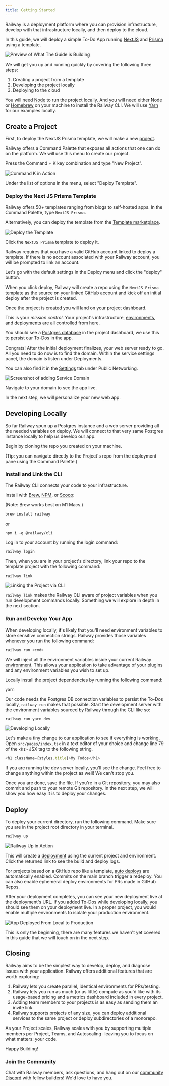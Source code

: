 ```yaml
---
title: Getting Started
---
```


Railway is a deployment platform where you can provision infrastructure,
develop with that infrastructure locally, and then deploy to the cloud.

In this guide, we will deploy a simple To-Do App running [NextJS](https://nextjs.org/docs/getting-started) and [Prisma](https://www.prisma.io/docs/) using a template.

<Image src="/images/getting-started/1-railway-getting-started.gif"
alt="Preview of What The Guide is Building"
layout="intrinsic"
width={800} height={455} quality={100} />

We will get you up and running quickly by covering the following three steps:

1. Creating a project from a template
2. Developing the project locally
3. Deploying to the cloud

You will need [Node](https://nodejs.org/en/download/) to run the project locally. And you will need either Node or [Homebrew](https://brew.sh/) on your machine to install the Railway CLI. We will use [Yarn](https://yarnpkg.com/) for our examples locally.

## Create a Project

First, to deploy the NextJS Prisma template, we will make a new [project](develop/projects).

Railway offers a Command Palette that exposes all actions that one can do on the platform. We will use this menu to create our project.

Press the Command + K key combination and type "New Project".

<Image src="/images/getting-started/2-railway-getting-started-create-a-project.gif"
alt="Command K in Action"
layout="intrinsic"
width={800} height={455} quality={80} />

Under the list of options in the menu, select "Deploy Template".

### Deploy the Next JS Prisma Template

Railway offers 50+ templates ranging from blogs to self-hosted apps. In the Command Palette, type `NextJS Prisma`.

Alternatively, you can deploy the template from the [Template marketplace](https://railway.app/templates).

<Image src="/images/getting-started/3-railway-getting-started-deploy-template.gif"
alt="Deploy the Template"
layout="intrinsic"
width={800} height={448} quality={80} />

Click the `NextJS Prisma` template to deploy it.

Railway requires that you have a valid GitHub account linked to deploy a template. If there is no account associated with your Railway account, you will be prompted to link an account.

Let's go with the default settings in the Deploy menu and click the "deploy" button.

When you click deploy, Railway will create a repo using the `NextJS Prisma` template as the source on your linked GitHub account and kick off an initial deploy after the project is created.

Once the project is created you will land on your project dashboard.

This is your _mission control_. Your project's infrastructure, [environments](develop/environments), and [deployments](deploy/deployments) are all
controlled from here.

You should see a [Postgres database](databases/postgresql) in the project dashboard, we use this to persist our To-Dos in the app.

Congrats! After the initial deployment finalizes, your web server ready to go. All you need to do now is to find the domain.  Within the service settings panel, the domain is listen under Deployments.  

You can also find it in the [Settings](deploy/exposing-your-app) tab under Public Networking.

<Image
src="/images/getting-started/4-railway-getting-started-domain-link.png"
alt="Screenshot of adding Service Domain"
layout="responsive"
width={800} height={287} quality={80} />

Navigate to your domain to see the app live.

In the next step, we will personalize your new web app.

## Developing Locally

So far Railway spun up a Postgres instance and a web server providing all the needed variables on deploy. We will connect to that very same Postgres instance locally to help us develop our app.

Begin by cloning the repo you created on your machine.

(Tip: you can navigate directly to the Project's repo from the deployment pane using the Command Palette.)

### Install and Link the CLI

The Railway CLI connects your code to your infrastructure.

Install with [Brew](https://brew.sh), [NPM](https://www.npmjs.com/package/@railway/cli), or [Scoop](develop/cli#install):

(Note: Brew works best on M1 Macs.)

```bash
brew install railway
```
or
```
npm i -g @railway/cli
```

Log in to your account by running the login command:
```bash
railway login
```

Then, when you are in your project's directory, link your repo to the template project with the following command:
```bash
railway link
```

<Image src="/images/getting-started/5-railway-getting-started-link-cli.gif"
alt="Linking the Project via CLI"
layout="intrinsic"
width={800} height={303} quality={80} />

`railway link` makes the Railway CLI aware of project variables when you run development commands locally. Something we will explore in depth in the next section.

### Run and Develop Your App

When developing locally, it's likely that you'll need environment variables to store sensitive connection strings. Railway provides those variables whenever you run the following command:
```bash
railway run <cmd>
```

We will inject all the environment variables inside your current Railway
[environment](develop/environments). This allows your application to take advantage of your plugins and any environment variables you wish to set up.

Locally install the project dependencies by running the following command:
```bash
yarn
```

Our code needs the Postgres DB connection variables to persist the To-Dos locally, `railway run` makes that possible.
Start the development server with the environment variables sourced by Railway through the CLI like so:
```bash
railway run yarn dev
```

<Image src="/images/getting-started/6-railway-getting-started-run-locally.gif"
alt="Developing Locally"
layout="intrinsic"
width={800} height={483} quality={100} />

Let's make a tiny change to our application to see if everything is working.
Open `src/pages/index.tsx` in a text editor of your choice and change line 79 of the `<h1>` JSX tag to the following string.

```javascript
<h1 className={styles.title}>My Todos</h1>
```

If you are running the dev server locally, you'll see the change. Feel free to change anything within the project as well! We can't stop you.

Once you are done, save the file. If you're in a Git repository, you may also commit and push to your remote Git repository. In the next step, we will show you how easy it is to deploy your changes.

## Deploy

To deploy your current directory, run the following command. Make sure you are in the project root directory in your terminal.

```bash
railway up
```

<Image src="/images/getting-started/7-railway-getting-started-build-deploy.gif"
alt="Railway Up in Action"
layout="intrinsic"
width={800} height={486} quality={100} />

This will create a [deployment](deploy/railway-up) using the current project and
environment. Click the returned link to see the build and deploy logs.

For projects based on a GitHub repo like a template, [auto deploys](deploy/deployments#deploy-triggers) are automatically enabled. Commits on the main branch trigger a redeploy. You can also enable ephemeral deploy environments for PRs made in GitHub Repos.

After your deployment completes, you can see your new deployment live at the deployment's URL. If you added To-Dos while developing locally, you should see them on your deployment live. In a proper project, you would enable multiple environments to isolate your production environment.

<Image src="/images/getting-started/8-railway-getting-started-data-persistence.gif"
alt="App Deployed From Local to Production"
layout="intrinsic"
width={800} height={486} quality={100} />

This is only the beginning, there are many features we haven't yet covered in this guide that we will touch on in the next step.

## Closing

Railway aims to be the simplest way to develop, deploy, and diagnose issues with your application. Railway offers additional features that are worth exploring:
1. Railway lets you create parallel, identical environments for PRs/testing.
2. Railway lets you run as much (or as little) compute as you'd like with its usage-based pricing and a metrics dashboard included in every project.
3. Adding team members to your projects is as easy as sending them an invite link.
4. Railway supports projects of any size, you can deploy additional services to the same project or deploy subdirectories of a monorepo.

As your Project scales, Railway scales with you by supporting multiple members per Project, Teams, and Autoscaling- leaving you to focus on what matters: your code.

Happy Building!

### Join the Community

Chat with Railway members, ask questions, and hang out on our [community Discord](https://discord.gg/xAm2w6g) with fellow builders! We'd love to have you.
